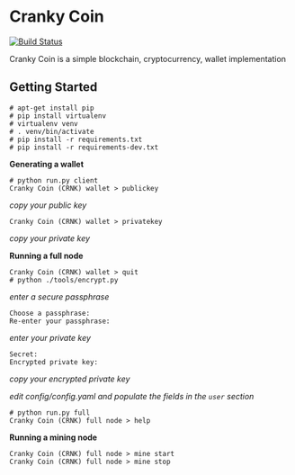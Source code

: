 # Cranky Coin
[![Build Status](https://travis-ci.org/cranklin/crankycoin.svg?branch=master)](https://travis-ci.org/cranklin/crankycoin)

Cranky Coin is a simple blockchain, cryptocurrency, wallet implementation

## Getting Started

```
# apt-get install pip
# pip install virtualenv
# virtualenv venv
# . venv/bin/activate
# pip install -r requirements.txt
# pip install -r requirements-dev.txt
```

**Generating a wallet**

```
# python run.py client
Cranky Coin (CRNK) wallet > publickey
```
*copy your public key*
```
Cranky Coin (CRNK) wallet > privatekey
```
*copy your private key*

**Running a full node**
```
Cranky Coin (CRNK) wallet > quit
# python ./tools/encrypt.py
```
*enter a secure passphrase*
```
Choose a passphrase:
Re-enter your passphrase:
```
*enter your private key*
```
Secret:
Encrypted private key:
```
*copy your encrypted private key*

*edit config/config.yaml and populate the fields in the `user` section*

```
# python run.py full
Cranky Coin (CRNK) full node > help
```

**Running a mining node**
```
Cranky Coin (CRNK) full node > mine start
Cranky Coin (CRNK) full node > mine stop
```
